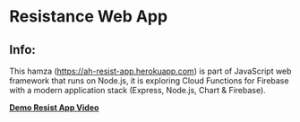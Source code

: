 # Resistance Web App

## Info:
This hamza (https://ah-resist-app.herokuapp.com) is part of JavaScript web framework that runs on Node.js, it is exploring Cloud Functions for Firebase with a modern application stack (Express, Node.js, Chart & Firebase). 

[**Demo Resist App Video**](https://drive.google.com/open?id=1mfTiOIrEc05dKlPtCOnRIjUnXvp7iuhC)
